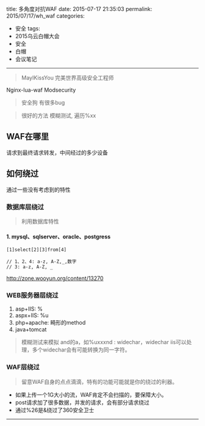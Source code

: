 title: 多角度对抗WAF
date: 2015-07-17 21:35:03
permalink: 2015/07/17/wh_waf
categories:
- 安全
tags:
- 2015乌云白帽大会
- 安全
- 白帽
- 会议笔记

---

> MayIKissYou
> 完美世界高级安全工程师

Nginx-lua-waf Modsecurity


> 安全狗 有很多bug

<!--more-->
> 很好的方法 模糊测试, 遍历%xx

## WAF在哪里

请求到最终请求转发，中间经过的多少设备

## 如何绕过

通过一些没有考虑到的特性

### 数据库层绕过

> 利用数据库特性

#### 1. mysql、sqlserver、oracle、postgress

```
[1]select[2][3]from[4]

// 1、2、4: a-z, A-Z,_,数字
// 3: a-z, A-Z, _

```

http://zone.wooyun.org/content/13270


### WEB服务器层绕过


1. asp+IIS: %
2. aspx+IIS: %u
3. php+apache: 畸形的method
4. java+tomcat

> 模糊测试来模拟 and的a，如%uxxxnd : widechar，widechar iis可以处理，多个widechar会有可能转换为同一字符。

### WAF层绕过

> 留意WAF自身的点点滴滴，特有的功能可能就是你的绕过的利器。

- 如果上传一个1G大小的流，WAF肯定不会扫描的，要保障大小。
- post请求加了很多数据，并发的请求，会有部分请求绕过
- 通过%26是&绕过了360安全卫士

---
